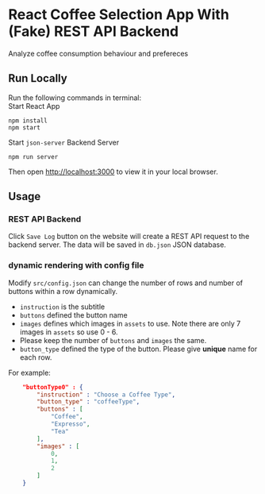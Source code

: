 # React Coffee Selection App With (Fake) REST API Backend

Analyze coffee consumption behaviour and prefereces

## Run Locally

Run the following commands in terminal:    
Start React App
```
npm install
npm start
```
Start `json-server` Backend Server
```
npm run server
```

Then open [http://localhost:3000](http://localhost:3000) to view it in your local browser.
     
       
## Usage

### REST API Backend 

Click `Save Log` button on the website will create a REST API request to the backend server. The data will be saved in `db.json` JSON database. 


### dynamic rendering with config file

Modify `src/config.json` can change the number of rows and number of buttons within a row dynamically.

* `instruction` is the subtitle 
* `buttons` defined the button name
* `images` defines which images in `assets` to use. Note there are only 7 images in `assets` so use 0 - 6. 
* Please keep the number of `buttons` and `images` the same. 
* `button_type` defined the type of the button. Please give **unique** name for each row. 

For example: 

```json
    "buttonType0" : {
        "instruction" : "Choose a Coffee Type",
        "button_type" : "coffeeType",
        "buttons" : [
            "Coffee",
            "Expresso",
            "Tea"
        ],
        "images" : [
            0,
            1,
            2
        ]
    }
```



